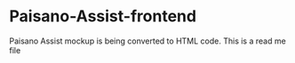 # Paisano-Assist-frontend
Paisano Assist mockup is being converted to HTML code.
This is a read me file
